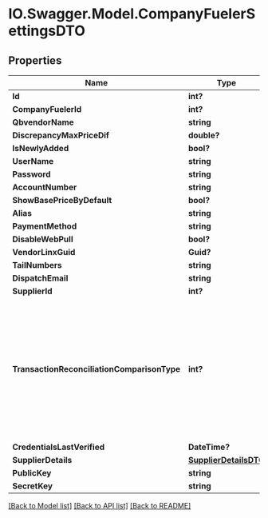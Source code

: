# IO.Swagger.Model.CompanyFuelerSettingsDTO
## Properties

Name | Type | Description | Notes
------------ | ------------- | ------------- | -------------
**Id** | **int?** |  | [optional] 
**CompanyFuelerId** | **int?** |  | [optional] 
**QbvendorName** | **string** |  | [optional] 
**DiscrepancyMaxPriceDif** | **double?** |  | [optional] 
**IsNewlyAdded** | **bool?** |  | [optional] 
**UserName** | **string** |  | [optional] 
**Password** | **string** |  | [optional] 
**AccountNumber** | **string** |  | [optional] 
**ShowBasePriceByDefault** | **bool?** |  | [optional] 
**Alias** | **string** |  | [optional] 
**PaymentMethod** | **string** |  | [optional] 
**DisableWebPull** | **bool?** |  | [optional] 
**VendorLinxGuid** | **Guid?** |  | [optional] 
**TailNumbers** | **string** |  | [optional] 
**DispatchEmail** | **string** |  | [optional] 
**SupplierId** | **int?** |  | [optional] 
**TransactionReconciliationComparisonType** | **int?** | Transaction Reconciliation Comparisons:             0 &#x3D; Quoted price-per-unit             1 &#x3D; Company-adjusted price-per-unit             2 &#x3D; Quoted price-per-unit and quoted volume             3 &#x3D; Company-adjusted price-per-unit and quoted volume    * &#x60;QuotedUnitPrice&#x60; - Quoted price-per-unit  * &#x60;CompanyAdjustedUnitPrice&#x60; - Company-adjusted price-per-unit  * &#x60;QuotedUnitPriceAndVolume&#x60; - Quoted price-per-unit and quoted volume  * &#x60;CompanyAdjustedUnitPriceAndVolume&#x60; - Company-adjusted price-per-unit and quoted volume   | [optional] 
**CredentialsLastVerified** | **DateTime?** |  | [optional] 
**SupplierDetails** | [**SupplierDetailsDTO**](SupplierDetailsDTO.md) |  | [optional] 
**PublicKey** | **string** |  | [optional] 
**SecretKey** | **string** |  | [optional] 

[[Back to Model list]](../README.md#documentation-for-models) [[Back to API list]](../README.md#documentation-for-api-endpoints) [[Back to README]](../README.md)

